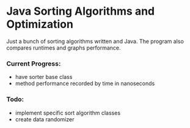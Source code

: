 # Java Sorting Algorithms and Optimization

Just a bunch of sorting algorithms written and Java. The program also compares runtimes and graphs performance.

### Current Progress:
- have sorter base class
- method performance recorded by time in nanoseconds

### Todo:
- implement specific sort algorithm classes
- create data randomizer